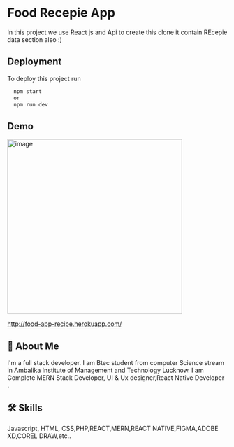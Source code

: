 
# Food Recepie App

In this project we use React js and Api to create this clone it contain REcepie data section also :)
## Deployment

To deploy this project run

```bash
  npm start 
  or
  npm run dev
```


## Demo



<img src="http://food-app-recipe.herokuapp.com/static/media/top6.9e657e48.jpg" alt="image" width="400">

http://food-app-recipe.herokuapp.com/

## 🚀 About Me
I'm a full stack developer. I
 am Btec student from computer Science stream in Ambalika Institute of Management and Technology Lucknow. I am Complete MERN Stack Developer, UI & Ux designer,React Native Developer .


## 🛠 Skills
Javascript, HTML, CSS,PHP,REACT,MERN,REACT NATIVE,FIGMA,ADOBE XD,COREL DRAW,etc..

